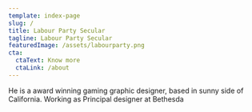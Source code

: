 ```yaml
---
template: index-page
slug: /
title: Labour Party Secular
tagline: Labour Party Secular
featuredImage: /assets/labourparty.png
cta:
  ctaText: Know more
  ctaLink: /about
---
```


He is a award winning gaming graphic designer, based in sunny side of California. Working as Principal designer at Bethesda
